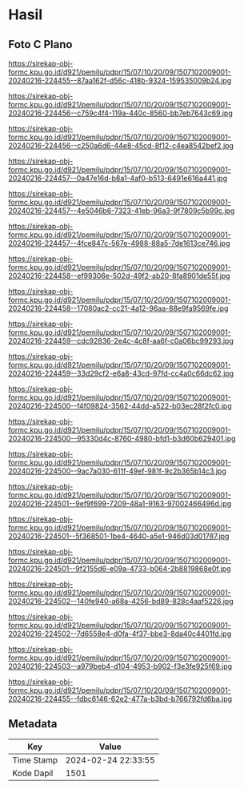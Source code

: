 # Hasil

## Foto C Plano

https://sirekap-obj-formc.kpu.go.id/d921/pemilu/pdpr/15/07/10/20/09/1507102009001-20240216-224455--87aa162f-d56c-418b-9324-159535009b24.jpg

https://sirekap-obj-formc.kpu.go.id/d921/pemilu/pdpr/15/07/10/20/09/1507102009001-20240216-224456--c759c4f4-119a-440c-8560-bb7eb7643c69.jpg

https://sirekap-obj-formc.kpu.go.id/d921/pemilu/pdpr/15/07/10/20/09/1507102009001-20240216-224456--c250a6d6-44e8-45cd-8f12-c4ea8542bef2.jpg

https://sirekap-obj-formc.kpu.go.id/d921/pemilu/pdpr/15/07/10/20/09/1507102009001-20240216-224457--0a47e16d-b8a1-4af0-b513-6491e616a441.jpg

https://sirekap-obj-formc.kpu.go.id/d921/pemilu/pdpr/15/07/10/20/09/1507102009001-20240216-224457--4e5046b6-7323-41eb-96a3-9f7809c5b99c.jpg

https://sirekap-obj-formc.kpu.go.id/d921/pemilu/pdpr/15/07/10/20/09/1507102009001-20240216-224457--4fce847c-567e-4988-88a5-7de1613ce746.jpg

https://sirekap-obj-formc.kpu.go.id/d921/pemilu/pdpr/15/07/10/20/09/1507102009001-20240216-224458--ef99306e-502d-49f2-ab20-8fa8901de55f.jpg

https://sirekap-obj-formc.kpu.go.id/d921/pemilu/pdpr/15/07/10/20/09/1507102009001-20240216-224458--17080ac2-cc21-4a12-96aa-88e9fa9569fe.jpg

https://sirekap-obj-formc.kpu.go.id/d921/pemilu/pdpr/15/07/10/20/09/1507102009001-20240216-224459--cdc92836-2e4c-4c8f-aa6f-c0a06bc99293.jpg

https://sirekap-obj-formc.kpu.go.id/d921/pemilu/pdpr/15/07/10/20/09/1507102009001-20240216-224459--33d29cf2-e6a8-43cd-97fd-cc4a0c66dc62.jpg

https://sirekap-obj-formc.kpu.go.id/d921/pemilu/pdpr/15/07/10/20/09/1507102009001-20240216-224500--f4f09824-3562-44dd-a522-b03ec28f2fc0.jpg

https://sirekap-obj-formc.kpu.go.id/d921/pemilu/pdpr/15/07/10/20/09/1507102009001-20240216-224500--95330d4c-8760-4980-bfd1-b3d60b629401.jpg

https://sirekap-obj-formc.kpu.go.id/d921/pemilu/pdpr/15/07/10/20/09/1507102009001-20240216-224500--9ac7a030-611f-49ef-981f-9c2b365b14c3.jpg

https://sirekap-obj-formc.kpu.go.id/d921/pemilu/pdpr/15/07/10/20/09/1507102009001-20240216-224501--9ef9f699-7209-48a1-9163-97002466496d.jpg

https://sirekap-obj-formc.kpu.go.id/d921/pemilu/pdpr/15/07/10/20/09/1507102009001-20240216-224501--5f368501-1be4-4640-a5e1-946d03d01787.jpg

https://sirekap-obj-formc.kpu.go.id/d921/pemilu/pdpr/15/07/10/20/09/1507102009001-20240216-224501--9f2155d6-e09a-4733-b064-2b8819868e0f.jpg

https://sirekap-obj-formc.kpu.go.id/d921/pemilu/pdpr/15/07/10/20/09/1507102009001-20240216-224502--140fe940-a68a-4256-bd89-828c4aaf5226.jpg

https://sirekap-obj-formc.kpu.go.id/d921/pemilu/pdpr/15/07/10/20/09/1507102009001-20240216-224502--7d6558e4-d0fa-4f37-bbe3-8da40c4401fd.jpg

https://sirekap-obj-formc.kpu.go.id/d921/pemilu/pdpr/15/07/10/20/09/1507102009001-20240216-224503--a979beb4-d104-4953-b902-f3e3fe925f69.jpg

https://sirekap-obj-formc.kpu.go.id/d921/pemilu/pdpr/15/07/10/20/09/1507102009001-20240216-224455--fdbc6146-62e2-477a-b3bd-b766792fd6ba.jpg


## Metadata

| Key        | Value               |
| ---------- | ------------------- |
| Time Stamp | 2024-02-24 22:33:55 |
| Kode Dapil | 1501                |



